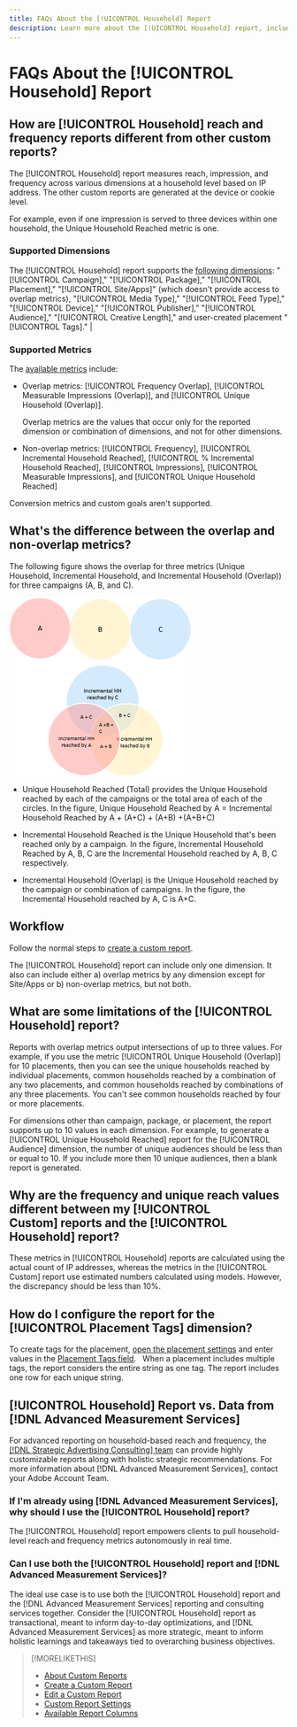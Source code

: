 ```yaml
---
title: FAQs About the [!UICONTROL Household] Report
description: Learn more about the [!UICONTROL Household] report, including how it's different from other reports and troubleshooting.
---
```

# FAQs About the [!UICONTROL Household] Report

## How are [!UICONTROL Household] reach and frequency reports different from other custom reports?

The [!UICONTROL Household] report measures reach, impression, and frequency across various dimensions at a household level based on IP address. The other custom reports are generated at the device or cookie level.

For example, even if one impression is served to three devices within one household, the Unique Household Reached metric is one.

### Supported Dimensions

The [!UICONTROL Household] report supports the [following dimensions](/help/dsp/reports/report-columns.md): "[!UICONTROL Campaign]," "[!UICONTROL Package]," "[!UICONTROL Placement]," "[!UICONTROL Site/Apps]" (which doesn't provide access to overlap metrics), "[!UICONTROL Media Type]," "[!UICONTROL Feed Type]," "[!UICONTROL Device]," "[!UICONTROL Publisher]," "[!UICONTROL Audience]," "[!UICONTROL Creative Length]," and user-created placement "[!UICONTROL Tags]." |

### Supported Metrics

The [available metrics](/help/dsp/reports/report-columns.md) include:

* Overlap metrics: [!UICONTROL Frequency Overlap], [!UICONTROL Measurable Impressions (Overlap)], and [!UICONTROL Unique Household (Overlap)].

  Overlap metrics are the values that occur only for the reported dimension or combination of dimensions, and not for other dimensions. <!-- For example, it might show the ?? -->

* Non-overlap metrics: [!UICONTROL Frequency], [!UICONTROL Incremental Household Reached], [!UICONTROL % Incremental Household Reached], [!UICONTROL Impressions], [!UICONTROL Measurable Impressions], and [!UICONTROL Unique Household Reached]

Conversion metrics and custom goals aren't supported.

## What's the difference between the overlap and non-overlap metrics?

The following figure shows the overlap for three metrics (Unique Household, Incremental Household, and Incremental Household (Overlap)) for three campaigns (A, B, and C).

![Illustration of household overlap metrics](/help/dsp/assets/household-overlap-metrics-illustration.png "Illustration of household overlap metrics")

* Unique Household Reached (Total) provides the Unique Household reached by each of the campaigns or the total area of each of the circles. In the figure, Unique Household Reached by A = Incremental Household Reached by A + (A+C) + (A+B) +(A+B+C)

* Incremental Household Reached is the Unique Household that's been reached only by a campaign. In the figure, Incremental Household Reached by A, B, C are the Incremental Household reached by A, B, C respectively.

* Incremental Household (Overlap) is the Unique Household reached by the campaign or combination of campaigns. In the figure, the Incremental Household reached by A, C is A+C.

## Workflow

Follow the normal steps to [create a custom report](report-create.md).

The [!UICONTROL Household] report can include only one dimension. It also can include either a) overlap metrics by any dimension except for Site/Apps or b) non-overlap metrics, but not both.

## What are some limitations of the [!UICONTROL Household] report? 

Reports with overlap metrics output intersections of up to three values. For example, if you use the metric [!UICONTROL Unique Household (Overlap)] for 10 placements, then you can see the unique households reached by individual placements, common households reached by a combination of any two placements, and common households reached by combinations of any three placements. You can't see common households reached by four or more placements.

For dimensions other than campaign, package, or placement, the report supports up to 10 values in each dimension. For example, to generate a [!UICONTROL Unique Household Reached] report for the [!UICONTROL Audience] dimension, the number of unique audiences should be less than or equal to 10. If you include more then 10 unique audiences, then a blank report is generated. 

## Why are the frequency and unique reach values different between my [!UICONTROL Custom] reports and the [!UICONTROL Household] report?

These metrics in [!UICONTROL Household] reports are calculated using the actual count of IP addresses, whereas the metrics in the [!UICONTROL Custom] report use estimated numbers calculated using models. However, the discrepancy should be less than 10%.

## How do I configure the report for the [!UICONTROL Placement Tags] dimension?

To create tags for the placement, [open the placement settings](/help/dsp/campaign-management/placements/placement-edit.md) and enter values in the [Placement Tags field](/help/dsp/campaign-management/placements/placement-settings.md).
 
When a placement includes multiple tags, the report considers the entire string as one tag. The report includes one row for each unique string.

## [!UICONTROL Household] Report vs. Data from [!DNL Advanced Measurement Services]

For advanced reporting on household-based reach and frequency, the [[!DNL Strategic Advertising Consulting] team](/help/dsp/introduction/advanced-measurement-services.md) can provide highly customizable reports along with holistic strategic recommendations. For more information about [!DNL Advanced Measurement Services], contact your Adobe Account Team.

### If I'm already using [!DNL Advanced Measurement Services], why should I use the [!UICONTROL Household] report?

The [!UICONTROL Household] report empowers clients to pull household-level reach and frequency metrics autonomously in real time.

### Can I use both the [!UICONTROL Household] report and [!DNL Advanced Measurement Services]? 

The ideal use case is to use both the [!UICONTROL Household] report and the [!DNL Advanced Measurement Services] reporting and consulting services together. Consider the [!UICONTROL Household] report as transactional, meant to inform day-to-day optimizations, and [!DNL Advanced Measurement Services] as more strategic, meant to inform holistic learnings and takeaways tied to overarching business objectives.

>[!MORELIKETHIS]
>
>* [About Custom Reports](/help/dsp/reports/report-about.md)
>* [Create a Custom Report](/help/dsp/reports/report-create.md)
>* [Edit a Custom Report](/help/dsp/reports/report-edit.md)
>* [Custom Report Settings](/help/dsp/reports/report-settings.md)
>* [Available Report Columns](/help/dsp/reports/report-columns.md)
